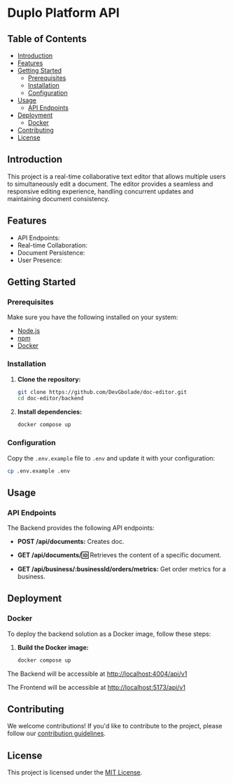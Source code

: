 # Duplo Platform API

## Table of Contents

- [Introduction](#introduction)
- [Features](#features)
- [Getting Started](#getting-started)
  - [Prerequisites](#prerequisites)
  - [Installation](#installation)
  - [Configuration](#configuration)
- [Usage](#usage)
  - [API Endpoints](#api-endpoints)
    <!-- - [Credit Score Calculation](#credit-score-calculation) -->
    <!-- - [Order Details](#order-details) -->
- [Deployment](#deployment)
  - [Docker](#docker)
- [Contributing](#contributing)
- [License](#license)

## Introduction

This project is a real-time collaborative text editor that allows multiple users to simultaneously edit a document. The editor provides a seamless and responsive editing experience, handling concurrent updates and maintaining document consistency.

## Features

- API Endpoints:
- Real-time Collaboration:
- Document Persistence:
- User Presence:

## Getting Started

### Prerequisites

Make sure you have the following installed on your system:

- [Node.js](https://nodejs.org/)
- [npm](https://www.npmjs.com/)
- [Docker](https://www.docker.com/)

### Installation

1. **Clone the repository:**

   ```bash
   git clone https://github.com/DevGbolade/doc-editor.git
   cd doc-editor/backend
   ```

2. **Install dependencies:**

   ```bash
   docker compose up
   ```

### Configuration

Copy the `.env.example` file to `.env` and update it with your configuration:

```bash
cp .env.example .env
```

## Usage

### API Endpoints

The Backend provides the following API endpoints:

- **POST /api/documents:** Creates doc.

- **GET /api/documents/:id:** Retrieves the content of a specific document.
- **GET /api/business/:businessId/orders/metrics:** Get order metrics for a business.

## Deployment

### Docker

To deploy the backend solution as a Docker image, follow these steps:

1. **Build the Docker image:**

   ```bash
   docker compose up
   ```

The Backend will be accessible at [http://localhost:4004/api/v1](http://localhost:4004/api/v1)

The Frontend will be accessible at [http://localhost:5173/api/v1](http://localhost:5173/api/v1)

## Contributing

We welcome contributions! If you'd like to contribute to the project, please follow our [contribution guidelines](CONTRIBUTING.md).

## License

This project is licensed under the [MIT License](LICENSE).
